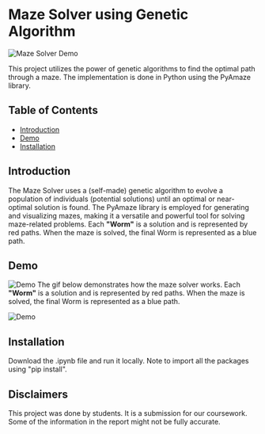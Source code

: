 # Maze Solver using Genetic Algorithm

![Maze Solver Demo](demo.gif)

This project utilizes the power of genetic algorithms to find the optimal path through a maze. The implementation is done in Python using the PyAmaze library.

## Table of Contents

- [Introduction](#introduction)
- [Demo](#demo)
- [Installation](#installation)

## Introduction

The Maze Solver uses a (self-made) genetic algorithm to evolve a population of individuals (potential solutions) until an optimal or near-optimal solution is found. The PyAmaze library is employed for generating and visualizing mazes, making it a versatile and powerful tool for solving maze-related problems.
Each **"Worm"** is a solution and is represented by red paths. When the maze is solved, the final Worm is represented as a blue path.

## Demo

![Demo](demo.gif)
The gif below demonstrates how the maze solver works. Each **"Worm"** is a solution and is represented by red paths. When the maze is solved, the final Worm is represented as a blue path.

![Demo](https://media.giphy.com/media/v1.Y2lkPTc5MGI3NjExNGI5MnY0ajh5NWxhZ2dvOHpkd2V0MTl3dHc4b2N4YW5haWprYjk0biZlcD12MV9pbnRlcm5hbF9naWZfYnlfaWQmY3Q9Zw/Ndx2rjsvd3W978XYCM/giphy.gif)


## Installation

Download the .ipynb file and run it locally. Note to import all the packages using "pip install".

## Disclaimers
This project was done by students. It is a submission for our coursework. Some of the information in the report might not be fully accurate.
